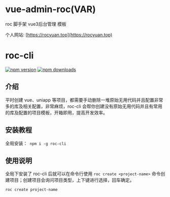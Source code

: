 # vue-admin-roc(VAR)

roc 脚手架 vue3后台管理 模板

个人网站: [https://rocyuan.top](https://rocyuan.top)

# roc-cli

[![npm version](https://img.shields.io/npm/v/roc-cli.svg?logo=npm&style=flat-square)](https://www.npmjs.com/package/roc-cli)
[![npm downloads](https://img.shields.io/npm/dt/roc-cli.svg?style=flat-square)](https://www.npmjs.com/package/roc-cli)

## 介绍

平时创建 vue、uniapp 等项目，都需要手动删除一堆原始无用代码并且配置非常多的库及相关配置，非常麻烦，roc-cli 会帮你创建没有原始无用代码并且有常用的库及配置的项目模板，开箱即用，提高开发效率。

## 安装教程

全局安装：` npm i -g roc-cli`

## 使用说明

全局下安装了 roc-cli 后就可以在命令行使用 `roc create <project-name>` 命令创建项目；创建项目会询问项目类型，上下键进行选择，回车确定。

```bash
roc create project-name
```
